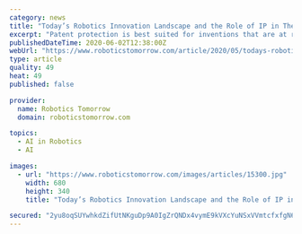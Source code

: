 ```yaml
---
category: news
title: "Today’s Robotics Innovation Landscape and the Role of IP in The Field of Robotics"
excerpt: "Patent protection is best suited for inventions that are at risk of being publicly detected or independently developed. Innovation that will likely not become publicly available or would require significant work to recreate may be a good candidate for trade secret protection."
publishedDateTime: 2020-06-02T12:38:00Z
webUrl: "https://www.roboticstomorrow.com/article/2020/05/todays-robotics-innovation-landscape-and-the-role-of-ip-in-the-field-of-robotics/15300/"
type: article
quality: 49
heat: 49
published: false

provider:
  name: Robotics Tomorrow
  domain: roboticstomorrow.com

topics:
  - AI in Robotics
  - AI

images:
  - url: "https://www.roboticstomorrow.com/images/articles/15300.jpg"
    width: 680
    height: 340
    title: "Today’s Robotics Innovation Landscape and the Role of IP in The Field of Robotics"

secured: "2yu8oqSUYwhkdZifUtNKguDp9A0IgZrQNDx4vymE9kVXcYuNSxVVmtcfxfgN69m12vgeB566yyqPnFDNiw9rX+uDp+tmfcyeKaGocKPRyoJavNaxlH1BYP7RaPpLPf1oP4NnlPcB5+tl0nOrE2qyOQdpfiYitmP1btnorQFiyPLVPSW4364i1q5kK0Ycd+c+2q/QG6hlg5zq8nPh3zn2Y9PgE5Sl6VNqGjXK69H9Y8EodmzRl591IBFiYXNKLu+JvJINizUl87QfsDjNqa1ldtqSCbrN7mvciIVt5PMGQETlGMSMoUg76w1MVzMZOopV;cSMb2vtrkyCNBoHsNG+Btg=="
---
```


